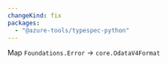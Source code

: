 ```yaml
---
changeKind: fix
packages:
  - "@azure-tools/typespec-python"
---
```


Map `Foundations.Error` -> `core.OdataV4Format`